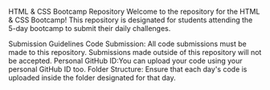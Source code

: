 HTML & CSS Bootcamp Repository
Welcome to the repository for the HTML & CSS Bootcamp! This repository is designated for students attending the 5-day bootcamp to submit their daily challenges.

Submission Guidelines
Code Submission: All code submissions must be made to this repository. Submissions made outside of this repository will not be accepted.
Personal GitHub ID:You can upload your code using your personal GitHub ID too.
Folder Structure: Ensure that each day's code is uploaded inside the folder designated for that day. 
